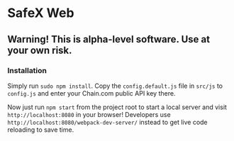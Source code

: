 # SafeX Web

## Warning! This is alpha-level software. Use at your own risk.

### Installation

Simply run `sudo npm install`. Copy the `config.default.js` file in `src/js` to `config.js` and enter your Chain.com public API key there.

Now just run `npm start` from the project root to start a local server and visit `http://localhost:8080` in your browser! Developers use `http://localhost:8080/webpack-dev-server/` instead to get live code reloading to save time.